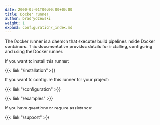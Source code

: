 ```yaml
---
date: 2000-01-01T00:00:00+00:00
title: Docker runner
author: bradrydzewski
weight: 1
expand: configuration/_index.md
---
```


The Docker runner is a daemon that executes build pipelines inside Docker containers. This documentation provides details for installing, configuring and using the Docker runner.

If you want to install this runner:

{{< link "/installation" >}}

If you want to configure this runner for your project:

{{< link "/configuration" >}}

{{< link "/examples" >}}

If you have questions or require assistance:

{{< link "/support" >}}